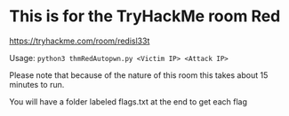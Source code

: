 # This is for the TryHackMe room Red
 https://tryhackme.com/room/redisl33t

Usage: ```python3 thmRedAutopwn.py <Victim IP> <Attack IP>```

Please note that because of the nature of this room this takes about 15 minutes to run. 

You will have a folder labeled flags.txt at the end to get each flag
